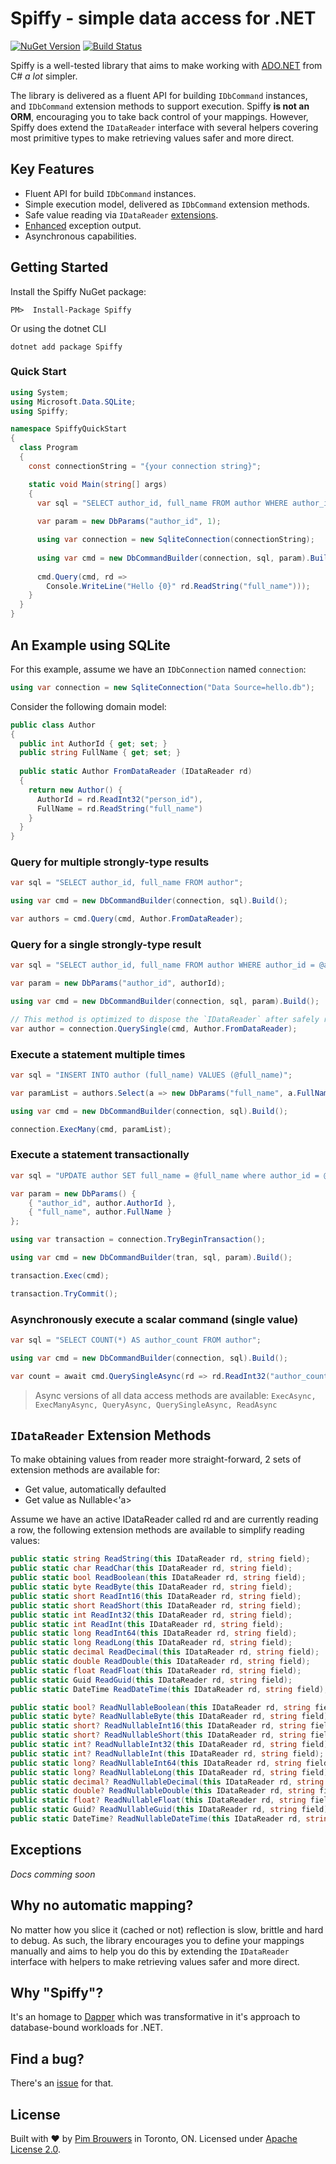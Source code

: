 # Spiffy - simple data access for .NET 

[![NuGet Version](https://img.shields.io/nuget/v/Spiffy.svg)](https://www.nuget.org/packages/Spiffy)
[![Build Status](https://travis-ci.org/pimbrouwers/Spiffy.svg?branch=master)](https://travis-ci.org/pimbrouwers/Spiffy)

Spiffy is a well-tested library that aims to make working with [ADO.NET](https://docs.microsoft.com/en-us/dotnet/framework/data/adonet/ado-net-overview) from C# *a lot* simpler. 

The library is delivered as a fluent API for building `IDbCommand` instances, and `IDbCommand` extension methods to support execution. Spiffy **is not an ORM**, encouraging you to take back control of your mappings. However, Spiffy does extend the `IDataReader` interface with several helpers covering most primitive types to make retrieving values safer and more direct.

## Key Features

- Fluent API for build `IDbCommand` instances.
- Simple execution model, delivered as `IDbCommand` extension methods.
- Safe value reading via `IDataReader` [extensions](#idatareader-extension-methods).
- [Enhanced](#exceptions) exception output.
- Asynchronous capabilities.

## Getting Started

Install the Spiffy NuGet package:

```
PM>  Install-Package Spiffy
```

Or using the dotnet CLI

```
dotnet add package Spiffy
```

### Quick Start

```csharp
using System;
using Microsoft.Data.SQLite;
using Spiffy;

namespace SpiffyQuickStart
{
  class Program
  {
    const connectionString = "{your connection string}";

    static void Main(string[] args)
    {            
      var sql = "SELECT author_id, full_name FROM author WHERE author_id = @author_id";
      
      var param = new DbParams("author_id", 1);

      using var connection = new SqliteConnection(connectionString);            
      
      using var cmd = new DbCommandBuilder(connection, sql, param).Build();
            
      cmd.Query(cmd, rd => 
        Console.WriteLine("Hello {0}" rd.ReadString("full_name")));
    }
  }
}


```

## An Example using SQLite

For this example, assume we have an `IDbConnection` named `connection`:

```csharp
using var connection = new SqliteConnection("Data Source=hello.db");
```

Consider the following domain model:

```csharp
public class Author
{
  public int AuthorId { get; set; }
  public string FullName { get; set; }
        
  public static Author FromDataReader (IDataReader rd)
  {
    return new Author() {
      AuthorId = rd.ReadInt32("person_id"),
      FullName = rd.ReadString("full_name")
    }
  }
}
```

### Query for multiple strongly-type results

```csharp
var sql = "SELECT author_id, full_name FROM author";

using var cmd = new DbCommandBuilder(connection, sql).Build();

var authors = cmd.Query(cmd, Author.FromDataReader);
```

### Query for a single strongly-type result

```csharp
var sql = "SELECT author_id, full_name FROM author WHERE author_id = @author_id";

var param = new DbParams("author_id", authorId);

using var cmd = new DbCommandBuilder(connection, sql, param).Build();

// This method is optimized to dispose the `IDataReader` after safely reading the first `IDataRecord
var author = connection.QuerySingle(cmd, Author.FromDataReader);
```

### Execute a statement multiple times

```csharp
var sql = "INSERT INTO author (full_name) VALUES (@full_name)";

var paramList = authors.Select(a => new DbParams("full_name", a.FullName));

using var cmd = new DbCommandBuilder(connection, sql).Build();

connection.ExecMany(cmd, paramList);
```

### Execute a statement transactionally

```csharp
var sql = "UPDATE author SET full_name = @full_name where author_id = @author_id";

var param = new DbParams() {
    { "author_id", author.AuthorId },
    { "full_name", author.FullName }
};

using var transaction = connection.TryBeginTransaction();

using var cmd = new DbCommandBuilder(tran, sql, param).Build();

transaction.Exec(cmd);

transaction.TryCommit();
```

### Asynchronously execute a scalar command (single value)

```csharp
var sql = "SELECT COUNT(*) AS author_count FROM author";

using var cmd = new DbCommandBuilder(connection, sql).Build();

var count = await cmd.QuerySingleAsync(rd => rd.ReadInt32("author_count"));
```

> Async versions of all data access methods are available: `ExecAsync, ExecManyAsync, QueryAsync, QuerySingleAsync, ReadAsync`

## `IDataReader` Extension Methods

To make obtaining values from reader more straight-forward, 2 sets of extension methods are available for:

- Get value, automatically defaulted
- Get value as Nullable<'a>

Assume we have an active IDataReader called rd and are currently reading a row, the following extension methods are available to simplify reading values:

```csharp
public static string ReadString(this IDataReader rd, string field);
public static char ReadChar(this IDataReader rd, string field);
public static bool ReadBoolean(this IDataReader rd, string field);
public static byte ReadByte(this IDataReader rd, string field);
public static short ReadInt16(this IDataReader rd, string field);
public static short ReadShort(this IDataReader rd, string field);
public static int ReadInt32(this IDataReader rd, string field);
public static int ReadInt(this IDataReader rd, string field);
public static long ReadInt64(this IDataReader rd, string field);
public static long ReadLong(this IDataReader rd, string field);
public static decimal ReadDecimal(this IDataReader rd, string field);
public static double ReadDouble(this IDataReader rd, string field);
public static float ReadFloat(this IDataReader rd, string field);
public static Guid ReadGuid(this IDataReader rd, string field);
public static DateTime ReadDateTime(this IDataReader rd, string field);

public static bool? ReadNullableBoolean(this IDataReader rd, string field);
public static byte? ReadNullableByte(this IDataReader rd, string field);
public static short? ReadNullableInt16(this IDataReader rd, string field);
public static short? ReadNullableShort(this IDataReader rd, string field);
public static int? ReadNullableInt32(this IDataReader rd, string field);
public static int? ReadNullableInt(this IDataReader rd, string field);
public static long? ReadNullableInt64(this IDataReader rd, string field);
public static long? ReadNullableLong(this IDataReader rd, string field);
public static decimal? ReadNullableDecimal(this IDataReader rd, string field);
public static double? ReadNullableDouble(this IDataReader rd, string field);
public static float? ReadNullableFloat(this IDataReader rd, string field);
public static Guid? ReadNullableGuid(this IDataReader rd, string field);
public static DateTime? ReadNullableDateTime(this IDataReader rd, string field);
```

## Exceptions

_Docs comming soon_

## Why no automatic mapping?

No matter how you slice it (cached or not) reflection is slow, brittle and hard to debug. As such, the library encourages you to define your mappings manually and aims to help you do this by extending the `IDataReader` interface with helpers to make retrieving values safer and more direct.

## Why "Spiffy"?
It's an homage to [Dapper](https://github.com/StackExchange/Dapper) which was transformative in it's approach to database-bound workloads for .NET.

## Find a bug?

There's an [issue](https://github.com/pimbrouwers/Spiffy/issues) for that.

## License

Built with ♥ by [Pim Brouwers](https://github.com/pimbrouwers) in Toronto, ON. Licensed under [Apache License 2.0](https://github.com/pimbrouwers/Spiffy/blob/master/LICENSE).
